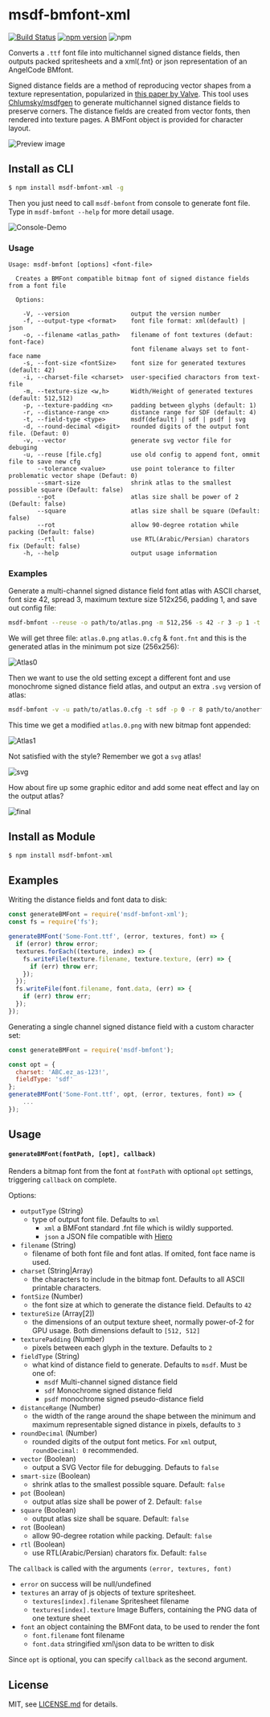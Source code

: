 # msdf-bmfont-xml

[![Build Status](https://travis-ci.org/soimy/msdf-bmfont-xml.svg?branch=master)](https://travis-ci.org/soimy/msdf-bmfont-xml)
[![npm version](https://badge.fury.io/js/msdf-bmfont-xml.svg)](https://badge.fury.io/js/msdf-bmfont-xml)
![npm](https://img.shields.io/npm/dm/msdf-bmfont-xml.svg)

Converts a `.ttf` font file into multichannel signed distance fields, then outputs packed spritesheets and a xml(.fnt} or json representation of an AngelCode BMfont.

Signed distance fields are a method of reproducing vector shapes from a texture representation, popularized in [this paper by Valve](http://www.valvesoftware.com/publications/2007/SIGGRAPH2007_AlphaTestedMagnification.pdf).
This tool uses [Chlumsky/msdfgen](https://github.com/Chlumsky/msdfgen) to generate multichannel signed distance fields to preserve corners. The distance fields are created from vector fonts, then rendered into texture pages. A BMFont object is provided for character layout.

![Preview image](https://raw.githubusercontent.com/soimy/msdf-bmfont-xml/master/assets/msdf-bmfont-xml.png)

## Install as CLI
```bash
$ npm install msdf-bmfont-xml -g
```
Then you just need to call `msdf-bmfont` from console to generate font file.
Type in `msdf-bmfont --help` for more detail usage.

![Console-Demo](https://raw.githubusercontent.com/soimy/msdf-bmfont-xml/master/assets/console-demo.gif)

### Usage

```
Usage: msdf-bmfont [options] <font-file>

  Creates a BMFont compatible bitmap font of signed distance fields from a font file

  Options:

    -V, --version                 output the version number
    -f, --output-type <format>    font file format: xml(default) | json
    -o, --filename <atlas_path>   filename of font textures (defaut: font-face) 
                                  font filename always set to font-face name
    -s, --font-size <fontSize>    font size for generated textures (default: 42)
    -i, --charset-file <charset>  user-specified charactors from text-file
    -m, --texture-size <w,h>      Width/Height of generated textures (default: 512,512)
    -p, --texture-padding <n>     padding between glyphs (default: 1)
    -r, --distance-range <n>      distance range for SDF (default: 4)
    -t, --field-type <type>       msdf(default) | sdf | psdf | svg
    -d, --round-decimal <digit>   rounded digits of the output font file. (Defaut: 0)
    -v, --vector                  generate svg vector file for debuging
    -u, --reuse [file.cfg]        use old config to append font, ommit file to save new cfg
        --tolerance <value>       use point tolerance to filter problematic vector shape (Defaut: 0)
        --smart-size              shrink atlas to the smallest possible square (Default: false)
        --pot                     atlas size shall be power of 2 (Default: false)
        --square                  atlas size shall be square (Default: false)
        --rot                     allow 90-degree rotation while packing (Default: false)
        --rtl                     use RTL(Arabic/Persian) charators fix (Default: false)
    -h, --help                    output usage information
```

### Examples

Generate a multi-channel signed distance field font atlas with ASCII charset, font size 42, spread 3, maximum texture size 512x256, padding 1, and save out config file:

```bash
msdf-bmfont --reuse -o path/to/atlas.png -m 512,256 -s 42 -r 3 -p 1 -t msdf path/to/font.ttf
```

We will get three file: `atlas.0.png` `atlas.0.cfg` & `font.fnt` and this is the generated atlas in the minimum pot size (256x256):

![Atlas0](https://raw.githubusercontent.com/soimy/msdf-bmfont-xml/master/assets/atlas.0.png)

Then we want to use the old setting except a different font and use monochrome signed distance field atlas, and output an extra `.svg` version of atlas:

```bash
msdf-bmfont -v -u path/to/atlas.0.cfg -t sdf -p 0 -r 8 path/to/anotherfont.ttf
```

This time we get a modified `atlas.0.png` with new bitmap font appended:

![Atlas1](https://raw.githubusercontent.com/soimy/msdf-bmfont-xml/master/assets/atlas.1.jpg)

Not satisfied with the style? Remember we got a `svg` atlas!

![svg](https://raw.githubusercontent.com/soimy/msdf-bmfont-xml/master/assets/svg.png)

How about fire up some graphic editor and add some neat effect and lay on the output atlas?

![final](https://raw.githubusercontent.com/soimy/msdf-bmfont-xml/master/assets/atlas.2.jpg)



## Install as Module

```bash
$ npm install msdf-bmfont-xml
```

## Examples

Writing the distance fields and font data to disk:
```js
const generateBMFont = require('msdf-bmfont-xml');
const fs = require('fs');

generateBMFont('Some-Font.ttf', (error, textures, font) => {
  if (error) throw error;
  textures.forEach((texture, index) => {
    fs.writeFile(texture.filename, texture.texture, (err) => {
      if (err) throw err;
    });
  });
  fs.writeFile(font.filename, font.data, (err) => {
    if (err) throw err;
  });
});
```

Generating a single channel signed distance field with a custom character set:
```js
const generateBMFont = require('msdf-bmfont');

const opt = {
  charset: 'ABC.ez_as-123!',
  fieldType: 'sdf'
};
generateBMFont('Some-Font.ttf', opt, (error, textures, font) => {
	...
});
```

## Usage

#### `generateBMFont(fontPath, [opt], callback)`

Renders a bitmap font from the font at `fontPath` with optional `opt` settings, triggering `callback` on complete.

Options:
- `outputType` (String)
  - type of output font file. Defaults to `xml`
    - `xml` a BMFont standard .fnt file which is wildly supported. 
    - `json` a JSON file compatible with [Hiero](https://github.com/libgdx/libgdx/wiki/Hiero)
- `filename` (String)
  - filename of both font file and font atlas. If omited, font face name is used.
- `charset` (String|Array)
  - the characters to include in the bitmap font. Defaults to all ASCII printable characters. 
- `fontSize` (Number)
  - the font size at which to generate the distance field. Defaults to `42`
- `textureSize` (Array[2])
  - the dimensions of an output texture sheet, normally power-of-2 for GPU usage. Both dimensions default to `[512, 512]`
- `texturePadding` (Number)
  - pixels between each glyph in the texture. Defaults to `2`
- `fieldType` (String)
  - what kind of distance field to generate. Defaults to `msdf`. Must be one of:
    - `msdf` Multi-channel signed distance field
    - `sdf` Monochrome signed distance field
    - `psdf` monochrome signed pseudo-distance field
- `distanceRange` (Number)
  - the width of the range around the shape between the minimum and maximum representable signed distance in pixels, defaults to `3`
- `roundDecimal` (Number)
  - rounded digits of the output font metics. For `xml` output, `roundDecimal: 0` recommended.
- `vector` (Boolean)
  - output a SVG Vector file for debugging. Defauts to `false`
- `smart-size` (Boolean)             
  - shrink atlas to the smallest possible square. Default: `false`
- `pot` (Boolean)
  - output atlas size shall be power of 2. Default: `false`
- `square` (Boolean)
  - output atlas size shall be square. Default: `false`
- `rot` (Boolean)
  - allow 90-degree rotation while packing. Default: `false`
- `rtl` (Boolean)
  - use RTL(Arabic/Persian) charators fix. Default: `false`

The `callback` is called with the arguments `(error, textures, font)`

- `error` on success will be null/undefined
- `textures` an array of js objects of texture spritesheet.
  - `textures[index].filename` Spritesheet filename 
  - `textures[index].texture` Image Buffers, containing the PNG data of one texture sheet
- `font` an object containing the BMFont data, to be used to render the font
  - `font.filename` font filename
  - `font.data` stringified xml\json data to be written to disk

Since `opt` is optional, you can specify `callback` as the second argument.

## License

MIT, see [LICENSE.md](http://github.com/Jam3/xhr-request/blob/master/LICENSE.md) for details.
